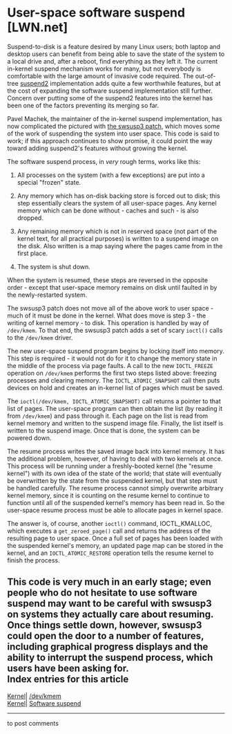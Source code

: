 # User-space software suspend [LWN.net]

Suspend-to-disk is a feature desired by many Linux users; both laptop and desktop users can benefit from being able to save the state of the system to a local drive and, after a reboot, find everything as they left it. The current in-kernel suspend mechanism works for many, but not everybody is comfortable with the large amount of invasive code required. The out-of-tree [suspend2](http://www.suspend2.net/) implementation adds quite a few worthwhile features, but at the cost of expanding the software suspend implementation still further. Concern over putting some of the suspend2 features into the kernel has been one of the factors preventing its merging so far. 

Pavel Machek, the maintainer of the in-kernel suspend implementation, has now complicated the pictured with [the swsusp3 patch](http://lwn.net/Articles/152278/), which moves some of the work of suspending the system into user space. This code is said to work; if this approach continues to show promise, it could point the way toward adding suspend2's features without growing the kernel. 

The software suspend process, in _very_ rough terms, works like this: 

  1. All processes on the system (with a few exceptions) are put into a special "frozen" state. 

  2. Any memory which has on-disk backing store is forced out to disk; this step essentially clears the system of all user-space pages. Any kernel memory which can be done without - caches and such - is also dropped. 

  3. Any remaining memory which is not in reserved space (not part of the kernel text, for all practical purposes) is written to a suspend image on the disk. Also written is a map saying where the pages came from in the first place. 

  4. The system is shut down. 




When the system is resumed, these steps are reversed in the opposite order \- except that user-space memory remains on disk until faulted in by the newly-restarted system. 

The swsusp3 patch does not move all of the above work to user space - much of it must be done in the kernel. What does move is step 3 - the writing of kernel memory - to disk. This operation is handled by way of `/dev/kmem`. To that end, the swsusp3 patch adds a set of scary `ioctl()` calls to the `/dev/kmem` driver. 

The new user-space suspend program begins by locking itself into memory. This step is required - it would not do for it to change the memory state in the middle of the process via page faults. A call to the new `IOCTL_FREEZE` operation on `/dev/kmem` performs the first two steps listed above: freezing processes and clearing memory. The `IOCTL_ATOMIC_SNAPSHOT` call then puts devices on hold and creates an in-kernel list of pages which must be saved. 

The `ioctl(/dev/kmem, IOCTL_ATOMIC_SNAPSHOT)` call returns a pointer to that list of pages. The user-space program can then obtain the list (by reading it from `/dev/kmem`) and pass through it. Each page on the list is read from kernel memory and written to the suspend image file. Finally, the list itself is written to the suspend image. Once that is done, the system can be powered down. 

The resume process writes the saved image back into kernel memory. It has the additional problem, however, of having to deal with two kernels at once. This process will be running under a freshly-booted kernel (the "resume kernel") with its own idea of the state of the world; that state will eventually be overwritten by the state from the suspended kernel, but that step must be handled carefully. The resume process cannot simply overwrite arbitrary kernel memory, since it is counting on the resume kernel to continue to function until all of the suspended kernel's memory has been read in. So the user-space resume process must be able to allocate pages in kernel space. 

The answer is, of course, another `ioctl()` command, IOCTL_KMALLOC, which executes a `get_zeroed_page()` call and returns the address of the resulting page to user space. Once a full set of pages has been loaded with the suspended kernel's memory, an updated page map can be stored in the kernel, and an `IOCTL_ATOMIC_RESTORE` operation tells the resume kernel to finish the process. 

This code is very much in an early stage; even people who do not hesitate to use software suspend may want to be careful with swsusp3 on systems they actually care about resuming. Once things settle down, however, swsusp3 could open the door to a number of features, including graphical progress displays and the ability to interrupt the suspend process, which users have been asking for.  
Index entries for this article  
---  
[Kernel](/Kernel/Index)| [/dev/kmem](/Kernel/Index#devkmem)  
[Kernel](/Kernel/Index)| [Software suspend](/Kernel/Index#Software_suspend)  
  


* * *

to post comments 
